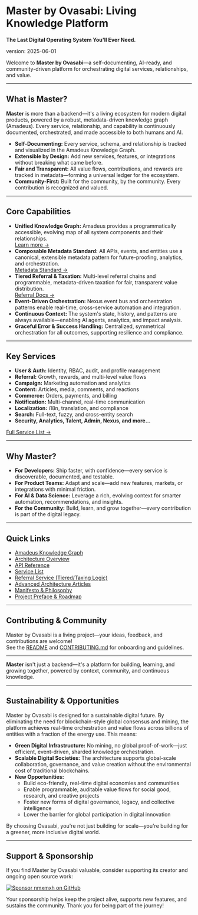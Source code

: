 # Master by Ovasabi: Living Knowledge Platform

**The Last Digital Operating System You'll Ever Need.**

version: 2025-06-01

Welcome to **Master by Ovasabi**—a self-documenting, AI-ready, and community-driven platform for orchestrating digital services, relationships, and value.

---

## What is Master?

**Master** is more than a backend—it's a living ecosystem for modern digital products, powered by a robust, metadata-driven knowledge graph (Amadeus). Every service, relationship, and capability is continuously documented, orchestrated, and made accessible to both humans and AI.

- **Self-Documenting:** Every service, schema, and relationship is tracked and visualized in the Amadeus Knowledge Graph.
- **Extensible by Design:** Add new services, features, or integrations without breaking what came before.
- **Fair and Transparent:** All value flows, contributions, and rewards are tracked in metadata—forming a universal ledger for the ecosystem.
- **Community-First:** Built for the community, by the community. Every contribution is recognized and valued.

---

## Core Capabilities

- **Unified Knowledge Graph:** Amadeus provides a programmatically accessible, evolving map of all system components and their relationships.  
  [Learn more →](amadeus/index.md)
- **Composable Metadata Standard:** All APIs, events, and entities use a canonical, extensible metadata pattern for future-proofing, analytics, and orchestration.  
  [Metadata Standard →](services/metadata.md)
- **Tiered Referral & Taxation:** Multi-level referral chains and programmable, metadata-driven taxation for fair, transparent value distribution.  
  [Referral Docs →](services/referral/README.md)
- **Event-Driven Orchestration:** Nexus event bus and orchestration patterns enable real-time, cross-service automation and integration.
- **Continuous Context:** The system's state, history, and patterns are always available—enabling AI agents, analytics, and impact analysis.
- **Graceful Error & Success Handling:** Centralized, symmetrical orchestration for all outcomes, supporting resilience and compliance.

---

## Key Services

- **User & Auth:** Identity, RBAC, audit, and profile management
- **Referral:** Growth, rewards, and multi-level value flows
- **Campaign:** Marketing automation and analytics
- **Content:** Articles, media, comments, and reactions
- **Commerce:** Orders, payments, and billing
- **Notification:** Multi-channel, real-time communication
- **Localization:** i18n, translation, and compliance
- **Search:** Full-text, fuzzy, and cross-entity search
- **Security, Analytics, Talent, Admin, Nexus, and more...**

[Full Service List →](services/service_list.md)

---

## Why Master?

- **For Developers:** Ship faster, with confidence—every service is discoverable, documented, and testable.
- **For Product Teams:** Adapt and scale—add new features, markets, or integrations with minimal friction.
- **For AI & Data Science:** Leverage a rich, evolving context for smarter automation, recommendations, and insights.
- **For the Community:** Build, learn, and grow together—every contribution is part of the digital legacy.

---

## Quick Links

- [Amadeus Knowledge Graph](amadeus/index.md)
- [Architecture Overview](architecture/README.md)
- [API Reference](api/)
- [Service List](services/service_list.md)
- [Referral Service (Tiered/Taxing Logic)](services/referral/README.md)
- [Advanced Architecture Articles](articles/index.md)
- [Manifesto & Philosophy](amadeus/manifesto.md)
- [Project Preface & Roadmap](amadeus/project_preface.md)

---

## Contributing & Community

Master by Ovasabi is a living project—your ideas, feedback, and contributions are welcome!  
See the [README](../README.md) and [CONTRIBUTING.md](../CONTRIBUTING.md) for onboarding and guidelines.

---

**Master** isn't just a backend—it's a platform for building, learning, and growing together, powered by context, community, and continuous knowledge.

---

## Sustainability & Opportunities

Master by Ovasabi is designed for a sustainable digital future. By eliminating the need for blockchain-style global consensus and mining, the platform achieves real-time orchestration and value flows across billions of entities with a fraction of the energy use. This means:

- **Green Digital Infrastructure:** No mining, no global proof-of-work—just efficient, event-driven, sharded knowledge orchestration.
- **Scalable Digital Societies:** The architecture supports global-scale collaboration, governance, and value creation without the environmental cost of traditional blockchains.
- **New Opportunities:**
  - Build eco-friendly, real-time digital economies and communities
  - Enable programmable, auditable value flows for social good, research, and creative projects
  - Foster new forms of digital governance, legacy, and collective intelligence
  - Lower the barrier for global participation in digital innovation

By choosing Ovasabi, you're not just building for scale—you're building for a greener, more inclusive digital world.

---

## Support & Sponsorship

If you find Master by Ovasabi valuable, consider supporting its creator and ongoing open source work:

[![Sponsor nmxmxh on GitHub](https://img.shields.io/badge/Sponsor%20@nmxmxh%20%E2%9D%A4%EF%B8%8F-purple?logo=github)](https://github.com/sponsors/nmxmxh)

Your sponsorship helps keep the project alive, supports new features, and sustains the community. Thank you for being part of the journey!
